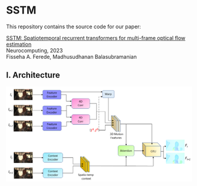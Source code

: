 # SSTM
This repository contains the source code for our paper:

[SSTM: Spatiotemporal recurrent transformers for multi-frame optical flow estimation](https://www.sciencedirect.com/science/article/abs/pii/S0925231223008287?via%3Dihub)<br/>
Neurocomputing, 2023 <br/>
Fisseha A. Ferede, Madhusudhanan Balasubramanian<br/>

## I. Architecture

<img src="Architecture_SSTM++.png">
